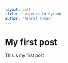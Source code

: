```yaml
---
layout: post
title:  "Objects in Python"
author: "Ashraf Ahmed"
---
```


# My first post
This is my first post